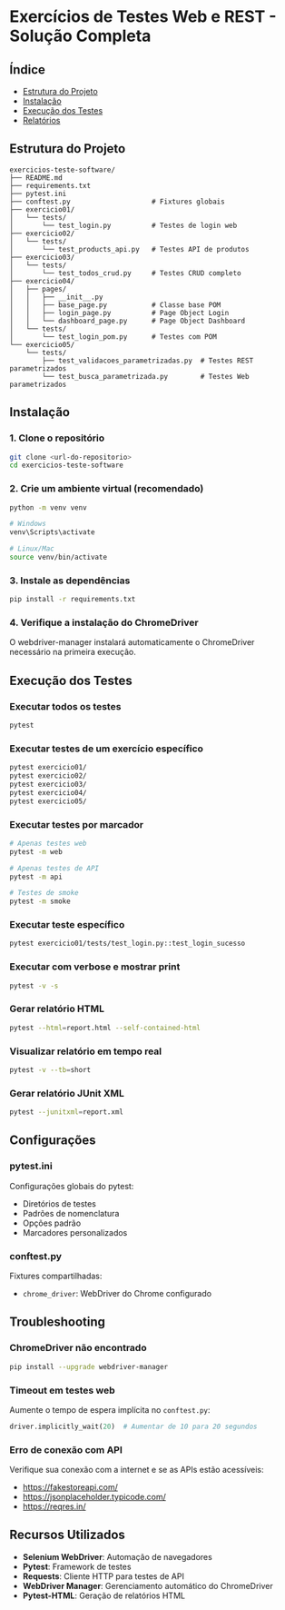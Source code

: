 # Exercícios de Testes Web e REST - Solução Completa

## Índice
- [Estrutura do Projeto](#estrutura-do-projeto)
- [Instalação](#instalação)
- [Execução dos Testes](#execução-dos-testes)
- [Relatórios](#relatórios)

## Estrutura do Projeto

```
exercicios-teste-software/
├── README.md
├── requirements.txt
├── pytest.ini
├── conftest.py                    # Fixtures globais
├── exercicio01/
│   └── tests/
│       └── test_login.py          # Testes de login web
├── exercicio02/
│   └── tests/
│       └── test_products_api.py   # Testes API de produtos
├── exercicio03/
│   └── tests/
│       └── test_todos_crud.py     # Testes CRUD completo
├── exercicio04/
│   ├── pages/
│   │   ├── __init__.py
│   │   ├── base_page.py           # Classe base POM
│   │   ├── login_page.py          # Page Object Login
│   │   └── dashboard_page.py      # Page Object Dashboard
│   └── tests/
│       └── test_login_pom.py      # Testes com POM
└── exercicio05/
    └── tests/
        ├── test_validacoes_parametrizadas.py  # Testes REST parametrizados
        └── test_busca_parametrizada.py        # Testes Web parametrizados
```

## Instalação

### 1. Clone o repositório
```bash
git clone <url-do-repositorio>
cd exercicios-teste-software
```

### 2. Crie um ambiente virtual (recomendado)
```bash
python -m venv venv

# Windows
venv\Scripts\activate

# Linux/Mac
source venv/bin/activate
```

### 3. Instale as dependências
```bash
pip install -r requirements.txt
```

### 4. Verifique a instalação do ChromeDriver
O webdriver-manager instalará automaticamente o ChromeDriver necessário na primeira execução.

## Execução dos Testes

### Executar todos os testes
```bash
pytest
```

### Executar testes de um exercício específico
```bash
pytest exercicio01/
pytest exercicio02/
pytest exercicio03/
pytest exercicio04/
pytest exercicio05/
```

### Executar testes por marcador
```bash
# Apenas testes web
pytest -m web

# Apenas testes de API
pytest -m api

# Testes de smoke
pytest -m smoke
```

### Executar teste específico
```bash
pytest exercicio01/tests/test_login.py::test_login_sucesso
```

### Executar com verbose e mostrar print
```bash
pytest -v -s
```

### Gerar relatório HTML
```bash
pytest --html=report.html --self-contained-html
```

### Visualizar relatório em tempo real
```bash
pytest -v --tb=short
```

### Gerar relatório JUnit XML
```bash
pytest --junitxml=report.xml
```

## Configurações

### pytest.ini
Configurações globais do pytest:
- Diretórios de testes
- Padrões de nomenclatura
- Opções padrão
- Marcadores personalizados

### conftest.py
Fixtures compartilhadas:
- `chrome_driver`: WebDriver do Chrome configurado

## Troubleshooting

### ChromeDriver não encontrado
```bash
pip install --upgrade webdriver-manager
```

### Timeout em testes web
Aumente o tempo de espera implícita no `conftest.py`:
```python
driver.implicitly_wait(20)  # Aumentar de 10 para 20 segundos
```

### Erro de conexão com API
Verifique sua conexão com a internet e se as APIs estão acessíveis:
- https://fakestoreapi.com/
- https://jsonplaceholder.typicode.com/
- https://reqres.in/

## Recursos Utilizados

- **Selenium WebDriver**: Automação de navegadores
- **Pytest**: Framework de testes
- **Requests**: Cliente HTTP para testes de API
- **WebDriver Manager**: Gerenciamento automático do ChromeDriver
- **Pytest-HTML**: Geração de relatórios HTML
